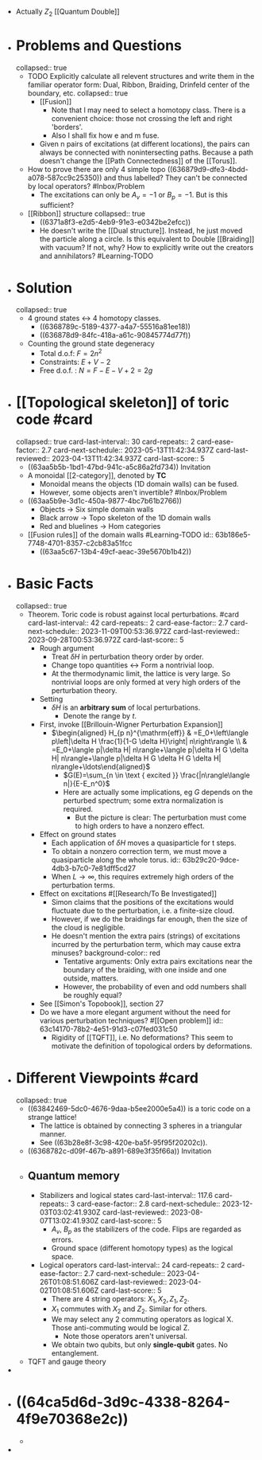 - Actually $Z_2$ [[Quantum Double]]
- # Problems and Questions
  collapsed:: true
	- TODO Explicitly calculate all relevent structures and write them in the familiar operator form: Dual, Ribbon, Braiding, Drinfeld center of the boundary, etc.
	  collapsed:: true
		- [[Fusion]]
			- Note that I may need to select a homotopy class. There is a convenient choice: those not crossing the left and right 'borders'.
			- Also I shall fix how e and m fuse.
		- Given n pairs of excitations (at different locations), the pairs can always be connected with nonintersecting paths. Because a path doesn't change the [[Path Connectedness]] of the [[Torus]].
	- How to prove there are only 4 simple topo ((636879d9-dfe3-4bdd-a078-587cc9c25350)) and thus labelled? They can't be connected by local operators?
	   #Inbox/Problem
		- The excitations can only be $A_v=-1$ or $B_p=-1$. But is this sufficient?
	- [[Ribbon]] structure
	  collapsed:: true
		- ((6371a8f3-e2d5-4eb9-91e3-e0342be2efcc))
		- He doesn't write the [[Dual structure]]. Instead, he just moved the particle along a circle.
		  Is this equivalent to Double [[Braiding]] with vacuum? If not, why? How to explicitly write out the creators and annihilators? #Learning-TODO
- # Solution
  collapsed:: true
	- 4 ground states <-> 4 homotopy classes.
		- ((6368789c-5189-4377-a4a7-55516a81ee18))
		- ((636878d9-84fc-418a-a61c-90845774d77f))
	- Counting the ground state degeneracy
		- Total d.o.f: $F=2n^2$
		- Constraints: $E+V-2$
		- Free d.o.f. : $N=F-E-V+2=2g$
- # [[Topological skeleton]] of toric code #card
  collapsed:: true
  card-last-interval:: 30
  card-repeats:: 2
  card-ease-factor:: 2.7
  card-next-schedule:: 2023-05-13T11:42:34.937Z
  card-last-reviewed:: 2023-04-13T11:42:34.937Z
  card-last-score:: 5
	- ((63aa5b5b-1bd1-47bd-941c-a5c86a2fd734)) Invitation
	- A monoidal [[2-category]], denoted by $\mathbf{TC}$
		- Monoidal means the objects (1D domain walls) can be fused.
		- However, some objects aren't invertible? #Inbox/Problem
	- ((63aa5b9e-3d1c-450a-9877-4bc7b61b2766))
		- Objects -> Six simple domain walls
		- Black arrow -> Topo skeleton of the 1D domain walls
		- Red and bluelines -> Hom categories
	- [[Fusion rules]] of the domain walls #Learning-TODO
	  id:: 63b186e5-7748-4701-8357-c2cb83a51fcc
		- ((63aa5c67-13b4-49cf-aeac-39e5670b1b42))
- # Basic Facts
  collapsed:: true
	- Theorem. Toric code is robust against local perturbations. #card
	  card-last-interval:: 42
	  card-repeats:: 2
	  card-ease-factor:: 2.7
	  card-next-schedule:: 2023-11-09T00:53:36.972Z
	  card-last-reviewed:: 2023-09-28T00:53:36.972Z
	  card-last-score:: 5
		- Rough argument
			- Treat $\delta H$ in perturbation theory order by order.
			- Change topo quantities <-> Form a nontrivial loop.
			- At the thermodynamic limit, the lattice is very large. So nontrivial loops are only formed at very high orders of the perturbation theory.
		- Setting
			- $\delta H$ is an **arbitrary sum** of local perturbations.
				- Denote the range by $t$.
		- First, invoke [[Brillouin-Wigner Perturbation Expansion]]
			- $\begin{aligned} H_{p n}^{\mathrm{eff}} & =E_0+\left\langle p\left|\delta H \frac{1}{1-G \delta H}\right| n\right\rangle \\ & =E_0+\langle p|\delta H| n\rangle+\langle p|\delta H G \delta H| n\rangle+\langle p|\delta H G \delta H G \delta H| n\rangle+\ldots\end{aligned}$
				- $G(E)=\sum_{n \in \text { excited }} \frac{|n\rangle\langle n|}{E-E_n^0}$
				- Here are actually some implications, eg $G$ depends on the perturbed spectrum; some extra normalization is required.
					- But the picture is clear: The perturbation must come to high orders to have a nonzero effect.
		- Effect on ground states
			- Each application of $\delta H$ moves a quasiparticle for t steps.
			- To obtain a nonzero correction term, we must move a quasiparticle along the whole torus.
			  id:: 63b29c20-9dce-4db3-b7c0-7e81dff5cd27
			- When $L \to \infty$, this requires extremely high orders of the perturbation terms.
		- Effect on excitations  #[[Research/To Be Investigated]]
			- Simon claims that the positions of the excitations would fluctuate due to the perturbation, i.e. a finite-size cloud.
			- However, if we do the braidings far enough, then the size of the cloud is negligible.
			- He doesn't mention the extra pairs (strings) of excitations incurred by the perturbation term, which may cause extra minuses?
			  background-color:: red
				- Tentative arguments: Only extra pairs excitations near the boundary of the braiding, with one inside and one outside, matters.
				- However, the probability of even and odd numbers shall be roughly equal?
		- See [[Simon's Topobook]], section 27
		- Do we have a more elegant argument without the need for various perturbation techniques? #[[Open problem]]
		  id:: 63c14170-78b2-4e51-91d3-c07fed031c50
			- Rigidity of [[TQFT]], i.e. No deformations? This seem to motivate the definition of topological orders by deformations.
- # Different Viewpoints #card
  collapsed:: true
	- ((63842469-5dc0-4676-9daa-b5ee2000e5a4)) is a toric code on a strange lattice!
		- The lattice is obtained by connecting 3 spheres in a triangular manner.
		- See ((63b28e8f-3c98-420e-ba5f-95f95f20202c)).
	- ((6368782c-d09f-467b-a891-689e3f35f66a)) Invitation
	- ## Quantum memory
		- Stabilizers and logical states
		  card-last-interval:: 117.6
		  card-repeats:: 3
		  card-ease-factor:: 2.8
		  card-next-schedule:: 2023-12-03T03:02:41.930Z
		  card-last-reviewed:: 2023-08-07T13:02:41.930Z
		  card-last-score:: 5
			- $A_v$, $B_p$ as the stabilizers of the code. Flips are regarded as errors.
			- Ground space (different homotopy types) as the logical space.
		- Logical operators
		  card-last-interval:: 24
		  card-repeats:: 2
		  card-ease-factor:: 2.7
		  card-next-schedule:: 2023-04-26T01:08:51.606Z
		  card-last-reviewed:: 2023-04-02T01:08:51.606Z
		  card-last-score:: 5
			- There are 4 string operators: $X_1,X_2,Z_1,Z_2$.
			- $X_1$ commutes with $X_2$ and $Z_2$. Similar for others.
			- We may select any 2 commuting operators as logical X. Those anti-commuting would be logical Z.
				- Note those operators aren't universal.
			- We obtain two qubits, but only **single-qubit** gates. No entanglement.
	- TQFT and gauge theory
-
- # ((64ca5d6d-3d9c-4338-8264-4f9e70368e2c))
	-
-
